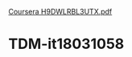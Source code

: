 [Coursera H9DWLRBL3UTX.pdf](https://github.com/SajiniBandara/TDM-it18031058/files/6711120/Coursera.H9DWLRBL3UTX.pdf)
# TDM-it18031058
